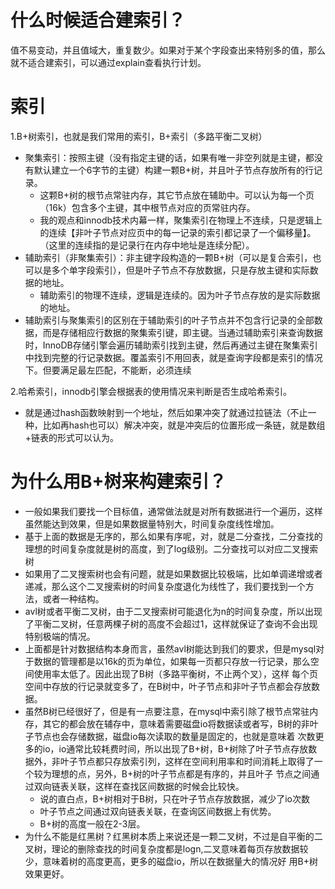 # 什么时候适合建索引？  
值不易变动，并且值域大，重复数少。如果对于某个字段查出来特别多的值，那么就不适合建索引，可以通过explain查看执行计划。
# 索引  
1.B+树索引，也就是我们常用的索引，B+索引（多路平衡二叉树）  
- 聚集索引：按照主键（没有指定主键的话，如果有唯一非空列就是主键，都没有默认建立一个6字节的主键）构建一颗B+树，并且叶子节点存放所有的行记录。
    + 这颗B+树的根节点常驻内存，其它节点放在辅助中。可以认为每一个页（16k）包含多个主键，其中根节点对应的页常驻内存。
    + 我的观点和innodb技术内幕一样，聚集索引在物理上不连续，只是逻辑上的连续【非叶子节点对应页中的每一记录的索引都记录了一个偏移量】。（这里的连续指的是记录行在内存中地址是连续分配）。
- 辅助索引（非聚集索引）：非主键字段构造的一颗B+树（可以是复合索引，也可以是多个单字段索引），但是叶子节点不存放数据，只是存放主键和实际数据的地址。
    + 辅助索引的物理不连续，逻辑是连续的。因为叶子节点存放的是实际数据的地址。
- 辅助索引与聚集索引的区别在于辅助索引的叶子节点并不包含行记录的全部数据，而是存储相应行数据的聚集索引键，即主键。当通过辅助索引来查询数据时，InnoDB存储引擎会遍历辅助索引找到主键，然后再通过主键在聚集索引中找到完整的行记录数据。覆盖索引不用回表，就是查询字段都是索引的情况下。但要满足最左匹配，不能断，必须连续  

2.哈希索引，innodb引擎会根据表的使用情况来判断是否生成哈希索引。  
- 就是通过hash函数映射到一个地址，然后如果冲突了就通过拉链法（不止一种，比如再hash也可以）解决冲突，就是冲突后的位置形成一条链，就是数组+链表的形式可以认为。

# 为什么用B+树来构建索引？  
- 一般如果我们要找一个目标值，通常做法就是对所有数据进行一个遍历，这样虽然能达到效果，但是如果数据量特别大，时间复杂度线性增加。
- 基于上面的数据是无序的，那么如果有序呢，对，就是二分查找，二分查找的理想的时间复杂度就是树的高度，到了log级别。二分查找可以对应二叉搜索树
- 如果用了二叉搜索树也会有问题，就是如果数据比较极端，比如单调递增或者递减，那么这个二叉搜索树的时间复杂度退化为线性了，我们要找到一个方法，或者一种结构。
- avl树或者平衡二叉树，由于二叉搜索树可能退化为n的时间复杂度，所以出现了平衡二叉树，任意两棵子树的高度不会超过1，这样就保证了查询不会出现特别极端的情况。  
- 上面都是针对数据结构本身而言，虽然avl树能达到我们的要求，但是mysql对于数据的管理都是以16k的页为单位，如果每一页都只存放一行记录，那么空间使用率太低了。因此出现了B树（多路平衡树，不止两个叉），这样
每个页空间中存放的行记录就变多了，在B树中，叶子节点和非叶子节点都会存放数据。
- 虽然B树已经很好了，但是有一点要注意，在mysql中索引除了根节点常驻内存，其它的都会放在辅存中，意味着需要磁盘io将数据读或者写，B树的非叶子节点也会存储数据，磁盘io每次读取的数量是固定的，也就是意味着
次数更多的io，io通常比较耗费时间，所以出现了B+树，B+树除了叶子节点存放数据外，非叶子节点都只存放索引列，这样在空间利用率和时间消耗上取得了一个较为理想的点，另外，B+树的叶子节点都是有序的，并且叶子
节点之间通过双向链表关联，这样在查找区间数据的时候会比较快。
    + 说的直白点，B+树相对于B树，只在叶子节点存放数据，减少了io次数
    + 叶子节点之间通过双向链表关联，在查询区间数据上有优势。
    + B+树的高度一般在2-3层。
 - 为什么不能是红黑树？红黑树本质上来说还是一颗二叉树，不过是自平衡的二叉树，理论的删除查找的时间复杂度都是logn,二叉意味着每页存放数据较少，意味着树的高度更高，更多的磁盘io，所以在数据量大的情况好
 用B+树效果更好。
